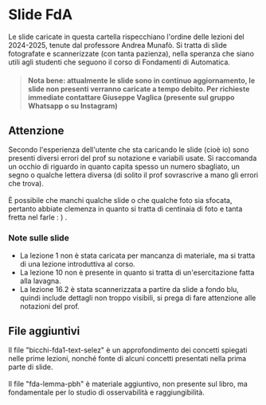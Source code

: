 # Slide FdA
Le slide caricate in questa cartella rispecchiano l'ordine delle lezioni del 2024-2025, tenute dal professore Andrea Munafò. Si tratta di slide fotografate e scannerizzate (con tanta pazienza), nella speranza che siano utili agli studenti che seguono il corso di Fondamenti di Automatica.
> #### Nota bene: attualmente le slide sono in continuo aggiornamento, le slide non presenti verranno caricate a tempo debito. Per richieste immediate contattare Giuseppe Vaglica (presente sul gruppo Whatsapp o su Instagram)
## Attenzione
Secondo l'esperienza dell'utente che sta caricando le slide (cioè io) sono presenti diversi errori del prof su notazione e variabili usate. Si raccomanda un occhio di riguardo in quanto capita spesso un numero sbagliato, un segno o qualche lettera diversa (di solito il prof sovrascrive a mano gli errori che trova).<br><br>
È possibile che manchi qualche slide o che qualche foto sia sfocata, pertanto abbiate clemenza in quanto si tratta di centinaia di foto e tanta fretta nel farle : ) .
### Note sulle slide
* La lezione 1 non è stata caricata per mancanza di materiale, ma si tratta di una lezione introduttiva al corso.
* La lezione 10 non è presente in quanto si tratta di un'esercitazione fatta alla lavagna.
* La lezione 16.2 è stata scannerizzata a partire da slide a fondo blu, quindi include dettagli non troppo visibili, si prega di fare attenzione alle notazioni del prof.
## File aggiuntivi
Il file "bicchi-fda1-text-selez" è un approfondimento dei concetti spiegati nelle prime lezioni, nonché fonte di alcuni concetti presentati nella prima parte di slide.<br><br>
Il file "fda-lemma-pbh" è materiale aggiuntivo, non presente sul libro, ma fondamentale per lo studio di osservabilità e raggiungibilità.